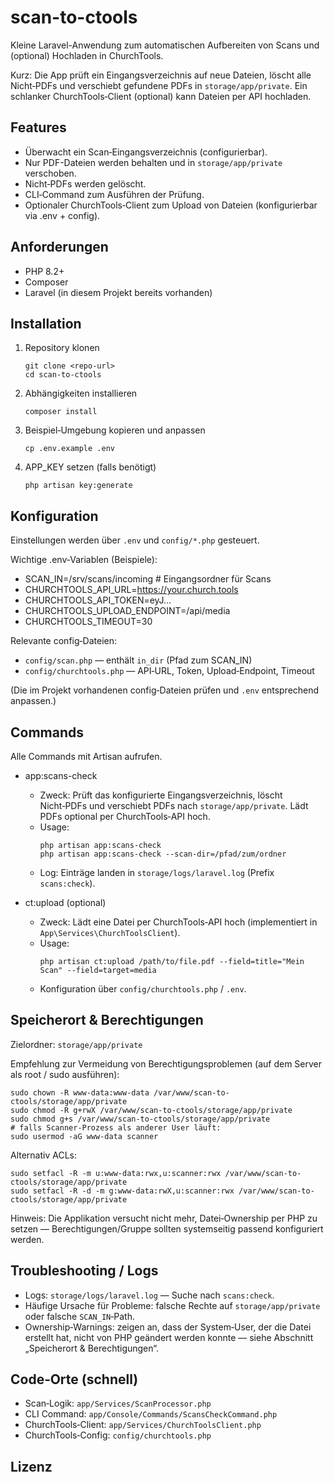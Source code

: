 # scan-to-ctools

Kleine Laravel-Anwendung zum automatischen Aufbereiten von Scans und (optional) Hochladen in ChurchTools.

Kurz: Die App prüft ein Eingangsverzeichnis auf neue Dateien, löscht alle Nicht‑PDFs und verschiebt gefundene PDFs in `storage/app/private`. Ein schlanker ChurchTools‑Client (optional) kann Dateien per API hochladen.

## Features
- Überwacht ein Scan‑Eingangsverzeichnis (configurierbar).
- Nur PDF-Dateien werden behalten und in `storage/app/private` verschoben.
- Nicht‑PDFs werden gelöscht.
- CLI‑Command zum Ausführen der Prüfung.
- Optionaler ChurchTools‑Client zum Upload von Dateien (konfigurierbar via .env + config).

## Anforderungen
- PHP 8.2+
- Composer
- Laravel (in diesem Projekt bereits vorhanden)

## Installation
1. Repository klonen
   ```
   git clone <repo-url>
   cd scan-to-ctools
   ```
2. Abhängigkeiten installieren
   ```
   composer install
   ```
3. Beispiel‑Umgebung kopieren und anpassen
   ```
   cp .env.example .env
   ```
4. APP_KEY setzen (falls benötigt)
   ```
   php artisan key:generate
   ```

## Konfiguration
Einstellungen werden über `.env` und `config/*.php` gesteuert.

Wichtige .env‑Variablen (Beispiele):
- SCAN_IN=/srv/scans/incoming         # Eingangsordner für Scans
- CHURCHTOOLS_API_URL=https://your.church.tools
- CHURCHTOOLS_API_TOKEN=eyJ...
- CHURCHTOOLS_UPLOAD_ENDPOINT=/api/media
- CHURCHTOOLS_TIMEOUT=30

Relevante config‑Dateien:
- `config/scan.php` — enthält `in_dir` (Pfad zum SCAN_IN)
- `config/churchtools.php` — API‑URL, Token, Upload‑Endpoint, Timeout

(Die im Projekt vorhandenen config‑Dateien prüfen und `.env` entsprechend anpassen.)

## Commands
Alle Commands mit Artisan aufrufen.

- app:scans-check
  - Zweck: Prüft das konfigurierte Eingangsverzeichnis, löscht Nicht‑PDFs und verschiebt PDFs nach `storage/app/private`. Lädt PDFs optional per ChurchTools‑API hoch.
  - Usage:
    ```
    php artisan app:scans-check
    php artisan app:scans-check --scan-dir=/pfad/zum/ordner
    ```
  - Log: Einträge landen in `storage/logs/laravel.log` (Prefix `scans:check`).

- ct:upload (optional)
  - Zweck: Lädt eine Datei per ChurchTools‑API hoch (implementiert in `App\Services\ChurchToolsClient`).
  - Usage:
    ```
    php artisan ct:upload /path/to/file.pdf --field=title="Mein Scan" --field=target=media
    ```
  - Konfiguration über `config/churchtools.php` / `.env`.

## Speicherort & Berechtigungen
Zielordner: `storage/app/private`

Empfehlung zur Vermeidung von Berechtigungsproblemen (auf dem Server als root / sudo ausführen):
```
sudo chown -R www-data:www-data /var/www/scan-to-ctools/storage/app/private
sudo chmod -R g+rwX /var/www/scan-to-ctools/storage/app/private
sudo chmod g+s /var/www/scan-to-ctools/storage/app/private
# falls Scanner-Prozess als anderer User läuft:
sudo usermod -aG www-data scanner
```
Alternativ ACLs:
```
sudo setfacl -R -m u:www-data:rwx,u:scanner:rwx /var/www/scan-to-ctools/storage/app/private
sudo setfacl -R -d -m g:www-data:rwX,u:scanner:rwx /var/www/scan-to-ctools/storage/app/private
```

Hinweis: Die Applikation versucht nicht mehr, Datei‑Ownership per PHP zu setzen — Berechtigungen/Gruppe sollten systemseitig passend konfiguriert werden.

## Troubleshooting / Logs
- Logs: `storage/logs/laravel.log` — Suche nach `scans:check`.
- Häufige Ursache für Probleme: falsche Rechte auf `storage/app/private` oder falsche `SCAN_IN`‑Path.
- Ownership‑Warnings: zeigen an, dass der System‑User, der die Datei erstellt hat, nicht von PHP geändert werden konnte — siehe Abschnitt „Speicherort & Berechtigungen“.

## Code‑Orte (schnell)
- Scan‑Logik: `app/Services/ScanProcessor.php`
- CLI Command: `app/Console/Commands/ScansCheckCommand.php`
- ChurchTools‑Client: `app/Services/ChurchToolsClient.php`
- ChurchTools‑Config: `config/churchtools.php`

## Lizenz